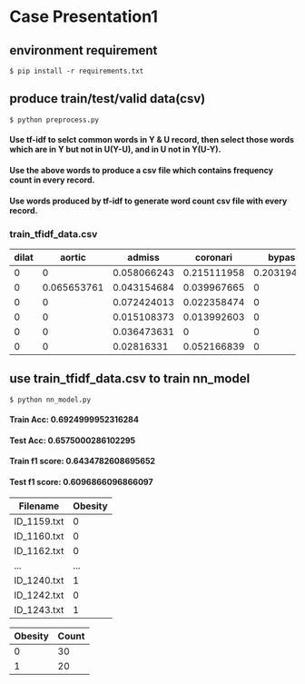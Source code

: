 # Case Presentation1

## environment requirement
`$ pip install -r requirements.txt`

## produce train/test/valid data(csv)
`$ python preprocess.py`

#### Use tf-idf to selct common words in Y & U record, then select those words which are in Y but not in U(Y-U), and in U not in Y(U-Y).

#### Use the above words to produce a csv file which contains frequency count in every record.

#### Use words produced by tf-idf to generate word count csv file with every record.

### train_tfidf_data.csv

| dilat | aortic | admiss | coronari | bypass | pressur | graft | ... |
|---|---|---|---|---|---|---|---|
| 0 | 0 | 0.058066243 | 0.215111958 | 0.203194192 | 0 | 0.207217001 | ... |
| 0 | 0.065653761 | 0.043154684 | 0.039967665 | 0 | 0 | 0 | ... |
| 0 | 0 | 0.072424013 | 0.022358474 | 0 | 0.019764213 | 0 | ... |
| 0 | 0 | 0.015108373 | 0.013992603 | 0 | 0.074214222 | 0 | ... |
| 0 | 0 | 0.036473631 | 0 | 0 | 0.044790763 | 0 | ... |
| 0 | 0 | 0.02816331 | 0.052166839 | 0 | 0 | 0 | ... |

## use train_tfidf_data.csv to train nn_model

`$ python nn_model.py`

#### Train Acc: 0.6924999952316284
#### Test Acc: 0.6575000286102295
#### Train f1 score: 0.6434782608695652
#### Test f1 score: 0.6096866096866097

| Filename | Obesity |
|---|---|
| ID_1159.txt | 0 |
| ID_1160.txt | 0 |
| ID_1162.txt | 0 |
| ...| ... |
| ID_1240.txt | 1 |
| ID_1242.txt | 0 |
| ID_1243.txt | 1 |

| Obesity | Count |
|---|---|
| 0 | 30 |
| 1 | 20 |

